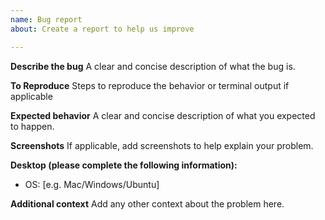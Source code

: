 ```yaml
---
name: Bug report
about: Create a report to help us improve

---
```

**Describe the bug**
A clear and concise description of what the bug is.

**To Reproduce**
Steps to reproduce the behavior or terminal output if applicable

**Expected behavior**
A clear and concise description of what you expected to happen.

**Screenshots**
If applicable, add screenshots to help explain your problem.

**Desktop (please complete the following information):**
 - OS: [e.g. Mac/Windows/Ubuntu]

**Additional context**
Add any other context about the problem here.
